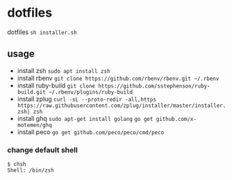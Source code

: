 # dotfiles
dotfiles
`sh installer.sh`

## usage
- install zsh
`sudo apt install zsh`
- install rbenv
`git clone https://github.com/rbenv/rbenv.git ~/.rbenv`
- install ruby-build
`git clone https://github.com/sstephenson/ruby-build.git ~/.rbenv/plugins/ruby-build`
- install zplug
`curl -sL --proto-redir -all,https https://raw.githubusercontent.com/zplug/installer/master/installer.zsh| zsh`
- install ghq
`sudo apt-get install golang`
`go get github.com/x-motemen/ghq`
- install peco
`go get github.com/peco/peco/cmd/peco`

### change default shell

```
$ chsh
Shell: /bin/zsh
```
